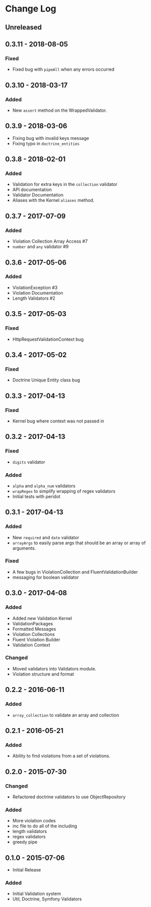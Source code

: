 # Change Log

## Unreleased

## 0.3.11 - 2018-08-05

### Fixed

- Fixed bug with `pipeAll` when any errors occurred

## 0.3.10 - 2018-03-17

### Added

- New `assert` method on the WrappedValidator.

## 0.3.9 - 2018-03-06

- Fixing bug with invalid keys message
- Fixing typo in `doctrine_entities`

## 0.3.8 - 2018-02-01

### Added

- Validation for extra keys in the `collection` validator
- API documentation
- Validator Documentation
- Aliases with the Kernel `aliases` method.

## 0.3.7 - 2017-07-09

### Added

- Violation Collection Array Access #7
- `number` and `any` validator #9

## 0.3.6 - 2017-05-06

### Added

- ViolationException #3
- Violation Documentation
- Length Validators #2

## 0.3.5 - 2017-05-03

### Fixed

- HttpRequestValidationContext bug

## 0.3.4 - 2017-05-02

### Fixed

- Doctrine Unique Entity class bug

## 0.3.3 - 2017-04-13

### Fixed

- Kernel bug where context was not passed in

## 0.3.2 - 2017-04-13

### Fixed

- `digits` validator

### Added

- `alpha` and `alpha_num` validators
- `wrapRegex` to simplify wrapping of regex validators
- Initial tests with peridot

## 0.3.1 - 2017-04-13

### Added

- New `required` and `date` validator
- `arrayArgs` to easily parse args that should be an array or array of arguments.

### Fixed

- A few bugs in ViolationCollection and FluentValidationBuilder
- messaging for boolean validator

## 0.3.0 - 2017-04-08

### Added

- Added new Validation Kernel
- ValidationPackages
- Formatted Messages
- Violation Collections
- Fluent Violation Builder
- Validation Context

### Changed

- Moved validators into Validators module.
- Violation structure and format

## 0.2.2 - 2016-06-11

### Added

- `array_collection` to validate an array and collection

## 0.2.1 - 2016-05-21

### Added

- Ability to find violations from a set of violations.

## 0.2.0 - 2015-07-30

### Changed

- Refactored doctrine validators to use ObjectRepository

### Added

- More violation codes
- inc file to do all of the including
- length validators
- regex validators
- greedy pipe

## 0.1.0 - 2015-07-06

- Initial Release

### Added

- Initial Validation system
- Util, Doctrine, Symfony Validators
